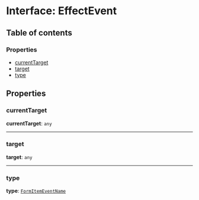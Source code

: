 # Interface: EffectEvent

## Table of contents

### Properties

* [currentTarget](/en/auto-docs/form-core/interfaces/EffectEvent.md#currenttarget)
* [target](/en/auto-docs/form-core/interfaces/EffectEvent.md#target)
* [type](/en/auto-docs/form-core/interfaces/EffectEvent.md#type)

## Properties

### currentTarget

**currentTarget**: `any`

***

### target

**target**: `any`

***

### type

**type**: [`FormItemEventName`](/en/auto-docs/form-core/enums/FormItemEventName.md)

